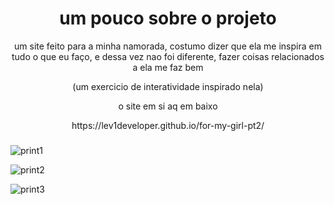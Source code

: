 <div align="center"> 
  <h1>um pouco sobre o projeto</h1>

  <p> um site feito para a minha namorada, costumo dizer que ela me inspira em tudo o que eu faço, e dessa vez nao foi diferente, fazer coisas relacionados a ela me faz bem </p>
  <p>(um exercicio de interatividade inspirado nela)</p>

  <p> o site em si aq em baixo</p>
 https://lev1developer.github.io/for-my-girl-pt2/
 
</div>

###

![print1](https://github.com/user-attachments/assets/b4962dca-3ac9-4eba-91fd-1c6fedece750)


![print2](https://github.com/user-attachments/assets/e67fb2a0-1ae1-4e71-9e09-af2d9f32e3f7)


![print3](https://github.com/user-attachments/assets/d8502e92-33c6-4fd6-b405-67cd56a033f0)
